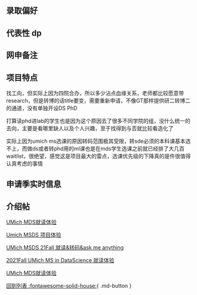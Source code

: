 ## 录取偏好

## 代表性 dp

## 网申备注

## 项目特点

找工向，但实际上因为四院合办，所以多少沾点血缘关系，老师都比较愿意带research，但是转博的话title要变，需要重新申请，不像GT那样提供研二转博二的通道，没有单独开设DS PhD

打算读phd进lab的学生也是因为这个原因去了很多不同学院的组，没什么统一的去向，主要是看哪里缺人以及个人兴趣，至于找得到与否就比较看造化了

实际上因为umich ms选课的原因转码范围极其受限，转sde必须的本科课基本选不上，而做ds或者转phd用的ml课也是在mds学生选课之前就已经排了大几百waitlist，很绝望，感觉这是项目最大的雷点，选课优先级的下降真的是件很值得认真考虑的事情

## 申请季实时信息

## 介绍帖

[UMich MDS就读体验](https://www.1point3acres.com/bbs/thread-1034803-1-1.html)

[Umich MSDS 项目体验](https://www.1point3acres.com/bbs/thread-968074-1-1.html)

[UMich MSDS 21Fall 就读&转码&ask me anything](https://www.1point3acres.com/bbs/thread-926265-1-1.html)

[2021Fall UMich MS in DataScience 就读体验](https://www.1point3acres.com/bbs/thread-865137-1-1.html)

[UMich MDS就读体验](https://www.1point3acres.com/bbs/thread-1034803-1-1.html)

[回到列表 :fontawesome-solid-house:](grade.md){ .md-button }
